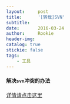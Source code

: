 ```yaml
---
layout:     post
title:      '[转载]SVN'
subtitle:   
date:       2016-03-24
author:     Rookie
header-img: 
catalog: true
stickie: false
tags:
    - 工具
---
```


#### 解决`svn`冲突的办法 

[详情请点击这里](http://blog.sina.com.cn/s/blog_b4615ebf0102w2ig.html)